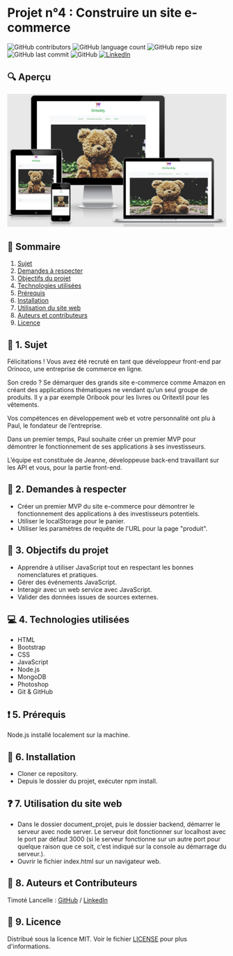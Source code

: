 # Projet n°4 : Construire un site e-commerce

![GitHub contributors](https://img.shields.io/github/contributors/LancelleTimote/Projet-n-4-Construire-un-site-e-commerce?color=green&style=for-the-badge)
![GitHub language count](https://img.shields.io/github/languages/count/LancelleTimote/Projet-n-4-Construire-un-site-e-commerce?style=for-the-badge)
![GitHub repo size](https://img.shields.io/github/repo-size/LancelleTimote/Projet-n-4-Construire-un-site-e-commerce?style=for-the-badge)
![GitHub last commit](https://img.shields.io/github/last-commit/LancelleTimote/Projet-n-4-Construire-un-site-e-commerce?style=for-the-badge)
![GitHub](https://img.shields.io/github/license/LancelleTimote/Projet-n-4-Construire-un-site-e-commerce?style=for-the-badge)
[![LinkedIn](https://img.shields.io/badge/LinkedIn-0077B5?style=for-the-badge&logo=linkedin&logoColor=white)](https://www.linkedin.com/in/timote-lancelle-devweb/)

## :mag: Aperçu

![Aperçu du site web](visuel_projet/visuel_projet.png)

## :bookmark_tabs: Sommaire
<ol>
    <li><a href="#sujet">Sujet</a></li>
    <li><a href="#demandes_respecter">Demandes à respecter</a></li>
    <li><a href="#objectifs_projet">Objectifs du projet</a></li>
    <li><a href="#technologies_utilisees">Technologies utilisées</a></li>
    <li><a href="#prerequis">Prérequis</a></li>
    <li><a href="#installation">Installation</a></li>
    <li><a href="#utilisation_siteweb">Utilisation du site web</a></li>
    <li><a href="#auteurs_contributeurs">Auteurs et contributeurs</a></li>
    <li><a href="#licence">Licence</a></li>
</ol>

## :page_facing_up: 1. Sujet <a name = "sujet"></a>

Félicitations ! Vous avez été recruté en tant que développeur front-end par Orinoco, une entreprise de commerce en ligne.

Son credo ? Se démarquer des grands site e-commerce comme Amazon en créant des applications thématiques ne vendant qu’un seul groupe de produits. Il y a par exemple Oribook pour les livres ou Oritextil pour les vêtements.

Vos compétences en développement web et votre personnalité ont plu à Paul, le fondateur de l’entreprise.

Dans un premier temps, Paul souhaite créer un premier MVP pour démontrer le fonctionnement de ses applications à ses investisseurs.

L’équipe est constituée de Jeanne, développeuse back-end travaillant sur les API et vous, pour la partie front-end.

## :memo: 2. Demandes à respecter <a name = "demandes_respecter"></a>

* Créer un premier MVP du site e-commerce pour démontrer le fonctionnement des applications à des investisseurs potentiels.
* Utiliser le localStorage pour le panier.
* Utiliser les paramètres de requête de l'URL pour la page "produit".

## :checkered_flag: 3. Objectifs du projet <a name = "objectifs_projet"></a>

* Apprendre à utiliser JavaScript tout en respectant les bonnes nomenclatures et pratiques.
* Gérer des événements JavaScript.
* Interagir avec un web service avec JavaScript.
* Valider des données issues de sources externes.

## :computer: 4. Technologies utilisées <a name = "technologies_utilisees"></a>

* HTML
* Bootstrap
* CSS
* JavaScript
* Node.js
* MongoDB
* Photoshop
* Git & GitHub

## :exclamation: 5. Prérequis <a name = "prerequis"></a>

Node.js installé localement sur la machine.

## :wrench: 6. Installation <a name = "installation"></a>

* Cloner ce repository.
* Depuis le dossier du projet, exécuter npm install.

## :question: 7. Utilisation du site web <a name = "utilisation_siteweb"></a>

* Dans le dossier document_projet, puis le dossier backend, démarrer le serveur avec node server. Le serveur doit fonctionner sur localhost avec le port par défaut 3000 (si le serveur fonctionne sur un autre port pour quelque raison que ce soit, c'est indiqué sur la console au démarrage du serveur.).
* Ouvrir le fichier index.html sur un navigateur web.

## :beers: 8. Auteurs et Contributeurs <a name = "auteurs_contributeurs"></a>

Timoté Lancelle : [GitHub](https://github.com/LancelleTimote) / [LinkedIn](https://www.linkedin.com/in/timote-lancelle-devweb/)

## :page_with_curl: 9. Licence <a name = "licence"></a>

Distribué sous la licence MIT. Voir le fichier [LICENSE](LICENSE) pour plus d'informations.